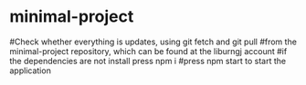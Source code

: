 # minimal-project

#Check whether everything is updates, using git fetch and git pull
#from the minimal-project repository, which can be found at the liburngj account
#if the dependencies are not install press npm i 
#press npm start to start the application
